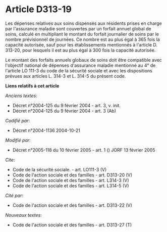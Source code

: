 # Article D313-19

Les dépenses relatives aux soins dispensés aux résidents prises en charge par l'assurance maladie sont couvertes par un
forfait annuel global de soins, calculé en multipliant le montant du forfait journalier de soins par le nombre prévisionnel
de journées. Ce nombre est au plus égal à 365 fois la capacité autorisée, sauf pour les établissements mentionnés à l'article
D. 313-20, pour lesquels il est au plus égal à 300 fois la capacité autorisée. 

Le montant des forfaits annuels globaux de soins doit être compatible avec l'objectif national de dépenses d'assurance
maladie mentionné au 4° de l'article LO 111-3 du code de la sécurité sociale et avec les dispositions prévues aux articles L.
314-3 et L. 314-5 du présent code.

**Liens relatifs à cet article**

_Anciens textes_:

  - Décret n°2004-125 du 9 février 2004 - art. 3, v. init.
  - Décret n°2004-125 du 9 février 2004 - art. 3 (Ab)

_Codifié par_:

  - Décret n°2004-1136 2004-10-21

_Modifié par_:

  - Décret n°2005-118 du 10 février 2005 - art. 1 () JORF 13 février 2005

_Cite_:

  - Code de la sécurité sociale. - art. LO111-3 (V)
  - Code de l'action sociale et des familles - art. D313-20 (V)
  - Code de l'action sociale et des familles - art. L314-3 (V)
  - Code de l'action sociale et des familles - art. L314-5 (V)

_Cité par_:

  - Code de l'action sociale et des familles - art. D313-22 (V)

_Nouveaux textes_:

  - Code de l'action sociale et des familles - art. D313-27 (T)
